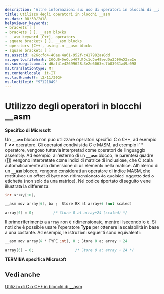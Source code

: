 ```yaml
---
description: 'Altre informazioni su: uso di operatori in blocchi di __asm'
title: Utilizzo degli operatori in blocchi __asm
ms.date: 08/30/2018
helpviewer_keywords:
- brackets [ ]
- brackets [ ], __asm blocks
- __asm keyword [C++], operators
- square brackets [ ], __asm blocks
- operators [C++], using in __asm blocks
- square brackets [ ]
ms.assetid: a26ccfd4-40ae-4a61-952f-c417982aa8dd
ms.openlocfilehash: 266d840e6cb407d45c1d3a49bed6a2390e52aa2e
ms.sourcegitcommit: d6af41e42699628c3e2e6063ec7b03931a49a098
ms.translationtype: MT
ms.contentlocale: it-IT
ms.lasthandoff: 12/11/2020
ms.locfileid: "97121849"
---
```

# <a name="using-operators-in-__asm-blocks"></a>Utilizzo degli operatori in blocchi __asm

**Specifico di Microsoft**

Un **`__asm`** blocco non può utilizzare operatori specifici C o C++, ad esempio l' **<<** operatore. Gli operatori condivisi da C e MASM, ad esempio l' \* operatore, vengono tuttavia interpretati come operatori del linguaggio assembly. Ad esempio, all'esterno di un **`__asm`** blocco, le parentesi quadre (**[]**) vengono interpretate come indici di matrice di inclusione, che C scala automaticamente alla dimensione di un elemento nella matrice. All'interno di un **`__asm`** blocco, vengono considerati un operatore di indice MASM, che restituisce un offset di byte non ridimensionato da qualsiasi oggetto dati o etichetta (non solo da una matrice). Nel codice riportato di seguito viene illustrata la differenza:

```cpp
int array[10];

__asm mov array[6], bx ;  Store BX at array+6 (not scaled)

array[6] = 0;         /* Store 0 at array+24 (scaled) */
```

Il primo riferimento a `array` non è ridimensionato, mentre il secondo lo è. Si noti che è possibile usare l'operatore **Type** per ottenere la scalabilità in base a una costante. Ad esempio, le istruzioni seguenti sono equivalenti:

```cpp
__asm mov array[6 * TYPE int], 0 ; Store 0 at array + 24

array[6] = 0;                   /* Store 0 at array + 24 */
```

**TERMINA specifica Microsoft**

## <a name="see-also"></a>Vedi anche

[Utilizzo di C o C++ in blocchi di __asm](../../assembler/inline/using-c-or-cpp-in-asm-blocks.md)<br/>
